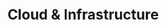 ---
layout: technology
title: Cloud & Infrastructure
permalink: /supported-technologies/cloud-infrastructure
description: "Empowering Your Digital Evolution: AxOps™ Cloud & Infrastructure Solutions"
og_image_url: /assets/img/photos/opengraph/axops-technologies-og-image-v1.jpg
---